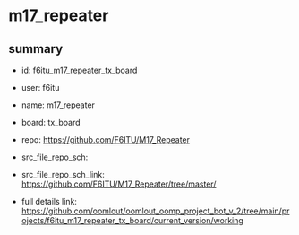 # m17_repeater
 
## summary 
* id: f6itu_m17_repeater_tx_board
* user: f6itu
* name: m17_repeater
* board: tx_board
* repo: https://github.com/F6ITU/M17_Repeater



* src_file_repo_sch: 
* src_file_repo_sch_link: https://github.com/F6ITU/M17_Repeater/tree/master/
* full details link: https://github.com/oomlout/oomlout_oomp_project_bot_v_2/tree/main/projects/f6itu_m17_repeater_tx_board/current_version/working  






